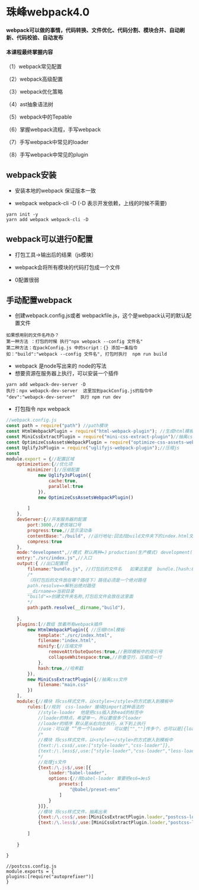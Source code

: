 # 珠峰webpack4.0

#### webpack可以做的事情，代码转换、文件优化、代码分割、模块合并、自动刷新、代码校验、自动发布

#### 本课程最终掌握内容

（1）webpack常见配置

（2）webpack高级配置

（3）webpack优化策略

（4）ast抽象语法树

（5）webpack中的Tepable

（6）掌握webpack流程，手写webpack

（7）手写webpack中常见的loader

（8）手写webpack中常见的plugin



## webpack安装

- 安装本地的webpack 保证版本一致

- webpack webpack-cli -D   (-D 表示开发依赖，上线的时候不需要)

```
yarn init -y
yarn add webpack webpack-cli -D
```

## webpack可以进行0配置

- 打包工具->输出后的结果（js模块）
- webpack会将所有模块的代码打包成一个文件

- 0配置很弱

## 手动配置webpack

- 创建webpack.config.js或者 webpackfile.js，这个是webpack认可的默认配置文件

```
如果想用别的文件名咋办？
第一种方法 ：打包的时候 执行"npx webpack --config 文件名"
第二种方法：在packConfig.js 中的script：{} 添加一条指令  如："build":"webpack --config 文件名", 打包时执行  npm run build
```



- webpack 是node写出来的 node的写法
- 想要资源在服务器上执行，可以安装一个插件

```
yarn add webpack-dev-server -D
执行：npx webapck-dev-server  这里加到packConfig.js的指令中
"dev":"webapck-dev-server"  执行 npm run dev
```



- 打包指令 npx webpack

```js
//webpack.config.js
const path = require("path") //path模块
const HtmlWebpackPlugin = require("html-webpack-plugin"); //生成html模板
const MiniCssExtractPlugin = require("mini-css-extract-plugin")//抽离css
const OptimizeCssAssetsWebpackPlugin = require("optimize-css-assets-webpack-plugin")//压缩css
const UglifyJsPlugin = require("uglifyjs-webpack-plugin");//压缩js
const 
module.export = {//配置区域
    optimizetion:{//优化项
        minimizer:[//压缩配置
            new UglifyJsPlugin({
                cache:true,
                parallel:true
            }),
            new OptimizeCssAssetsWebpackPlugin()
            
        ]
    },
    devServer:{//开发服务器的配置
        port:3000,//更改端口号
        progress:true,//显示滚动条
        contentBase:"./build", //运行地址:回去找build文件夹下的index.html文件
        compress:true
    },
    mode:"development",//模式 默认两种=》production(生产模式) development(开发模式)
	entry:"./src/index.js",//入口
    output:{ //出口配置项
        filename:"bundle.js", //打包后的文件名   如果这里是  bundle.[hash:8].js  则每次打包都会生成新的带有8位hash值的文件，不会覆盖之前的
        /*
      	（将打包后的文件放在哪个路径下）路径必须是一个绝对路径
        path.resolve=>解析出绝对路径
        __dirname=>当前目录
        "build"=>创建文件夹名称,打包后文件会放在这里面
        */
        path:path.resolve(__dirname,"build"),
        
    },
    plugins:[//数组 放着所有webpack插件
        new HtmlWebpackPlugin({ //压缩html模板
            template:"./src/index.html",
            filename:"index.html",
            minify:{//压缩文件
                removeAttrbuteQuotes:true,//删除模板中的双引号
                collapseWhitespace:true,//折叠空行，压缩成一行
            },
            hash:true,//哈希戳
        }),
        new MiniCssExtractPlugin({//抽离css文件
            filename:"main.css"
        })
    ],
    module:{//模块 将css样式文件，以<style></style>的方式嵌入到模板中
        rules:[//规则  css-loader 接续@import这种语法的
            //style-loader  他是把css插入到head的标签中
            //loader的特点，希望单一，所以要很多个loader
            //loader的顺序 默认是从右向左执行，从下到上执行
            //use：可以是 “”传一个loader   可以使["",""]传多个，也可以是[{loader:"css-loader"},{}]给每个loader加配置项
            /*
            //模块 将css样式文件，以<style></style>的方式嵌入到模板中
            {text:/\.css$/,use:["style-loader","css-loader"]},
            {text:/\.less$/,use:["style-loader","css-loader","less-loader"]}
            */
            //处理js文件
            {text:/\.js$/,use:[{
                loader:"babel-loader",
                options:{//用babel-loader 需要把es6=》es5
                    presets:[
                        "@babel/preset-env"
                    ]
                }
            }]},
            //模块 将css样式文件，抽离出来
            {text:/\.css$/,use:[MiniCssExtractPlugin.loader,"postcss-loader","css-loader"]},
            {text:/\.less$/,use:[MiniCssExtractPlugin.loader,"postcss-loader","css-loader","less-loader"]}
            
        ]
        
    }

}
```

```
//postcss.config.js
module.exports = {
plugins:[require("autoprefixer")]
}
```

